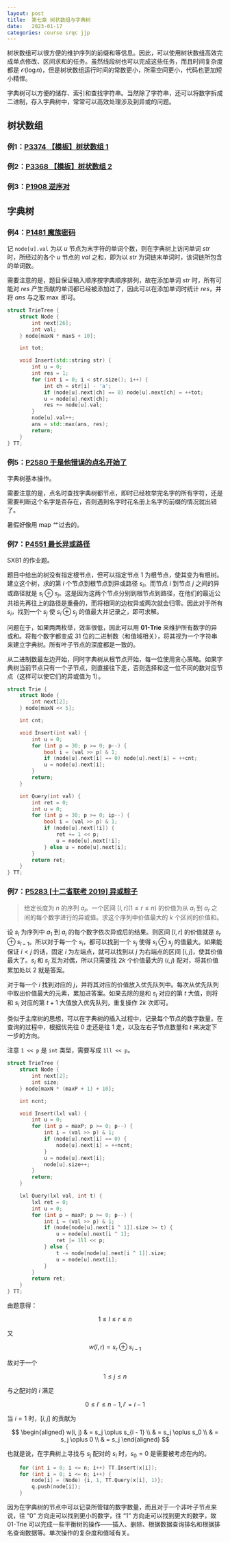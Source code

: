 ```yaml
---
layout: post
title:  第七章 树状数组与字典树
date:   2023-01-17
categories: course srqc jjp
---
```


树状数组可以很方便的维护序列的前缀和等信息。因此，可以使用树状数组高效完成单点修改、区间求和的任务。虽然线段树也可以完成这些任务，而且时间复杂度都是 $\mathcal{O} (\log n)$，但是树状数组运行时间的常数更小，所需空间更小，代码也更加短小精悍。

字典树可以方便的储存、索引和查找字符串。当然除了字符串，还可以将数字拆成二进制，存入字典树中，常常可以高效处理涉及到异或的问题。

## 树状数组

### 例1：[P3374 【模板】树状数组 1](https://www.luogu.com.cn/problem/P3374)

### 例2：[P3368 【模板】树状数组 2](https://www.luogu.com.cn/problem/P3368)

### 例3：[P1908 逆序对](https://www.luogu.com.cn/problem/P1908)

## 字典树

### 例4：[P1481 魔族密码](https://www.luogu.com.cn/problem/P1481)

记 `node[u].val` 为以 $u$ 节点为末字符的单词个数，则在字典树上访问单词 $str$ 时，所经过的各个 $u$ 节点的 $val$ 之和，即为以 $str$ 为词链末单词时，该词链所包含的单词数。

需要注意的是，题目保证输入顺序按字典顺序排列，故在添加单词 $str$ 时，所有可能对 $res$ 产生贡献的单词都已经被添加过了，因此可以在添加单词时统计 $res$，并将 $ans$ 与之取 $\max$ 即可。

```cpp
struct TrieTree {
    struct Node {
        int next[26];
        int val;
    } node[maxN * maxS + 10];

    int tot;

    void Insert(std::string str) {
        int u = 0;
        int res = 1;
        for (int i = 0; i < str.size(); i++) {
            int ch = str[i] - 'a';
            if (node[u].next[ch] == 0) node[u].next[ch] = ++tot;
            u = node[u].next[ch];
            res += node[u].val;
        }
        node[u].val++;
        ans = std::max(ans, res);
        return;
    }
} TT;
```

### 例5：[P2580 于是他错误的点名开始了](https://www.luogu.com.cn/problem/P2580)

字典树基本操作。

需要注意的是，点名时查找字典树都节点，即时已经枚举完名字的所有字符，还是需要判断这个名字是否存在，否则遇到名字时花名册上名字的前缀的情况就出错了。

暑假好像用 $\text{map}$ 艹过去的。

### 例7：[P4551 最长异或路径](https://www.luogu.com.cn/problem/P4551)

SXB1 的作业题。

题目中给出的树没有指定根节点，但可以指定节点 $1$ 为根节点，使其变为有根树。建立这个树，求的第 $i$ 个节点到根节点到异或路径 $s_i$。而节点 $i$ 到节点 $j$ 之间的异或路径就是 $s_i \oplus s_j$。这是因为这两个节点分别到根节点到路径，在他们的最近公共祖先再往上的路径是重叠的，而将相同的边权异或两次就会归零。因此对于所有 $s_i$，找到一个 $s_j$ 使 $s_i \oplus s_j$ 的值最大并记录之，即可求解。

问题在于，如果两两枚举，效率很低，因此可以用 **$\text{01-Trie}$** 来维护所有数字的异或和。将每个数字都变成 $31$ 位的二进制数（和值域相关），将其视为一个字符串来建立字典树。所有叶子节点的深度都是一致的。

从二进制数最左边开始，同时字典树从根节点开始，每一位使用贪心策略。如果字典树当前节点只有一个子节点，则直接往下走，否则选择和这一位不同的数对应节点（这样可以使它们的异或值为 $1$）。

```cpp
struct Trie {
    struct Node {
        int next[2];
    } node[maxN << 5];

    int cnt;

    void Insert(int val) {
        int u = 0;
        for (int p = 30; p >= 0; p--) {
            bool i = (val >> p) & 1;
            if (node[u].next[i] == 0) node[u].next[i] = ++cnt;
            u = node[u].next[i];
        }
        return;
    }

    int Query(int val) {
        int ret = 0;
        int u = 0;
        for (int p = 30; p >= 0; ip--) {
            bool i = (val >> p) & 1;
            if (node[u].next[!i]) {
                ret += 1 << p;
                u = node[u].next[!i];
            } else u = node[u].next[i];
        }
        return ret;
    }
} TT;
```

### 例7：[P5283 [十二省联考 2019] 异或粽子](https://www.luogu.com.cn/problem/P5283)

> 给定长度为 $n$ 的序列 $a_i$。一个区间 $[l, r] (1 \le r \le n)$ 的价值为从 $a_l$ 到 $a_r$ 之间的每个数字进行的异或值。求这个序列中价值最大的 $k$ 个区间的价值和。

设 $s_i$ 为序列中 $a_1$ 到 $a_i$ 的每个数字依次异或后的结果。则区间 $[l, r]$ 的价值就是 $s_r \oplus s_{l - 1}$。所以对于每一个 $s_i$，都可以找到一个 $s_j$ 使得 $s_i \oplus s_j$ 的值最大。如果能保证 $i \lt j$ 的话，固定 $i$ 为左端点，就可以找到以 $j$ 为右端点的区间 $[i, j]$，使其价值最大了。$s_i$ 和 $s_j$ 互为对偶，所以只需要找 $2k$ 个价值最大的 $(i, j)$ 配对，将其价值累加处以 $2$ 就是答案。

对于每一个 $i$ 找到对应的 $j$，并将其对应的价值放入优先队列中。每次从优先队列中取出价值最大的元素，累加进答案。如果去除的是和 $s_i$ 对应的第 $t$ 大值，则将和 $s_i$ 对应的第 $t + 1$ 大值放入优先队列，重复操作 $2k$ 次即可。

类似于主席树的思想，可以在字典树的插入过程中，记录每个节点的数字数量。在查询的过程中，根据优先往 $0$ 走还是往 $1$ 走，以及左右子节点数量和 $t$ 来决定下一步的方向。

注意 `1 << p` 是 `int` 类型，需要写成 `1ll << p`。

```cpp
struct TrieTree {
    struct Node {
        int next[2];
        int size;
    } node[maxN * (maxP + 1) + 10];

    int ncnt;

    void Insert(lxl val) {
        int u = 0;
        for (int p = maxP; p >= 0; p--) {
            int i = (val >> p) & 1;
            if (node[u].next[i] == 0) {
                node[u].next[i] = ++ncnt;
            }
            u = node[u].next[i];
            node[u].size++;
        }
        return;
    }

    lxl Query(lxl val, int t) {
        lxl ret = 0;
        int u = 0;
        for (int p = maxP; p >= 0; p--) {
            int i = (val >> p) & 1;
            if (node[node[u].next[i ^ 1]].size >= t) {
                u = node[u].next[i ^ 1];
                ret |= 1ll << p;
            } else {
                t -= node[node[u].next[i ^ 1]].size;
                u = node[u].next[i];
            }
        }
        return ret;
    }
} TT;
```

由题意得：

$$1 \le l \le r \le n$$

又

$$w(l, r) = s_r \oplus s_{i - 1}$$

故对于一个

$$1 \le j \le n$$

与之配对的 $i$ 满足

$$0 \le i' \le n - 1, i' = i - 1$$

当 $i = 1$ 时，$[i, j]$ 的贡献为

$$
\begin{aligned}
    w(i, j) & = s_j \oplus s_{i - 1} \\
    & = s_j \oplus s_0 \\
    & = s_j \oplus 0 \\
    & = s_j
\end{aligned}
$$

也就是说，在字典树上寻找与 $s_j$ 配对的 $s_i$ 时，$s_0 = 0$ 是需要被考虑在内的。

```cpp
    for (int i = 0; i <= n; i++) TT.Insert(x[i]);
    for (int i = 0; i <= n; i++) {
        node[i] = (Node) {i, 1, TT.Query(x[i], 1)};
        q.push(node[i]);
    }
```

因为在字典树的节点中可以记录所管辖的数字数量，而且对于一个非叶子节点来说，往 “$0$” 方向走可以找到更小的数字，往 “$1$” 方向走可以找到更大的数字，故 $\text{01-Trie}$ 可以完成一些平衡树的操作——插入、删除、根据数据查询排名和根据排名查询数据等。单次操作的复杂度和值域有关。